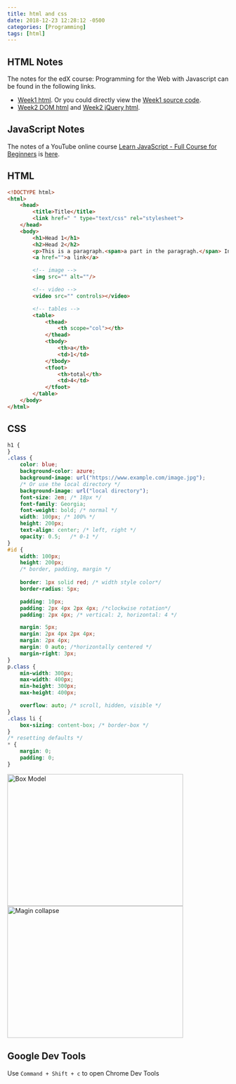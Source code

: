 ```yaml
---
title: html and css
date: 2018-12-23 12:28:12 -0500
categories: [Programming]
tags: [html]
---
```


## HTML Notes
The notes for the edX course: Programming for the Web with Javascript can be found in the following links.
- [Week1 html]({{site.baseurl}}/assets/files/html-learning.html). Or you could directly view the [Week1 source code](https://raw.githubusercontent.com/yuyang-yy/materials/master/html/index.html). 
- [Week2 DOM html]({{site.baseurl}}/assets/files/week2-dom.html) and [Week2 jQuery html]({{site.baseurl}}/assets/files/week2-jquery.html).



## JavaScript Notes
The notes of a YouTube online course [Learn JavaScript - Full Course for Beginners](https://www.youtube.com/watch?v=PkZNo7MFNFg&t=11105s) is [here]({{site.baseurl}}/assets/files/jquery.js).

## HTML
``` html
<!DOCTYPE html>
<html>
    <head>
        <title>Title</title>
        <link href=" " type="text/css" rel="stylesheet">
    </head>
    <body>
        <h1>Head 1</h1>
        <h2>Head 2</h2>
        <p>This is a paragraph.<span>a part in the paragragh.</span> Inside this paragragh, we could use <em>italics</em> and <strong>bold</strong> to emphasize words.</p>
        <a href="">a link</a>

        <!-- image -->
        <img src="" alt=""/>

        <!-- video -->
        <video src="" controls></video>

        <!-- tables -->
        <table>
            <thead>
                <th scope="col"></th>
            </thead>
            <tbody>
                <th>a</th>
                <td>1</td>
            </tbody>
            <tfoot>
                <th>total</th>
                <td>4</td>
            </tfoot>
        </table>
    </body>
</html>
```

## CSS
```css
h1 {
}
.class {
    color: blue;
    background-color: azure;
    background-image: url("https://www.example.com/image.jpg");
    /* Or use the local directory */
    background-image: url("local directory");
    font-size: 2em; /* 18px */
    font-family: Georgia;
    font-weight: bold; /* normal */
    width: 100px; /* 100% */
    height: 200px;
    text-align: center; /* left, right */
    opacity: 0.5;   /* 0-1 */
}
#id {
    width: 100px;
    height: 200px;
    /* border, padding, margin */
    
    border: 1px solid red; /* width style color*/
    border-radius: 5px;

    padding: 10px;
    padding: 2px 4px 2px 4px; /*clockwise rotation*/
    padding: 2px 4px; /* vertical: 2, horizontal: 4 */

    margin: 5px;
    margin: 2px 4px 2px 4px;
    margin: 2px 4px;
    margin: 0 auto; /*horizontally centered */
    margin-right: 3px; 
}
p.class {
    min-width: 300px;
    max-width: 400px;
    min-height: 300px;
    max-height: 400px;

    overflow: auto; /* scroll, hidden, visible */
}
.class li {
    box-sizing: content-box; /* border-box */
}
/* resetting defaults */
* {
    margin: 0;
    padding: 0;
}
```
<img src="/assets/img/box_model.png" alt="Box Model" width="400" height="300"/>
<img src="/assets/img/margin_collapse.png" alt="Magin collapse" width="400" height="300"/>

## Google Dev Tools
Use `Command + Shift + c` to open Chrome Dev Tools
